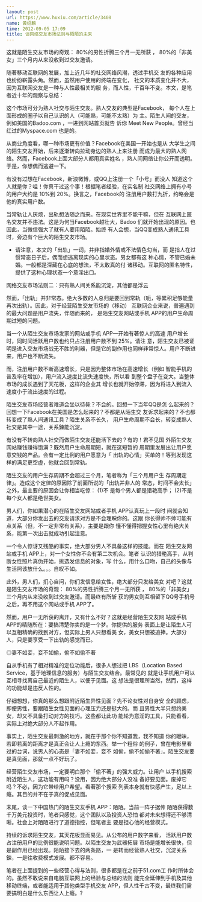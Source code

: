 ```yaml
---
layout: post
url: https://www.huxiu.com/article/3408
name: 黄绍麟
time: 2012-09-05 17:09
title: 谈网络交友市场法则与陌陌的未来
---
```

这就是陌生交友市场的奇观： 80%的男性折腾三个月一无所获 ， 80%的「非美女」三个月内从来没收到过交友邀请。

随著移动互联网的发展，加上近几年的社交网络风潮，透过手机交 友的各种应用也纷纷崭露头角。然而，虽然用户使用的终端在变化， 社交的本质变化并不大，因为互联网交友是一种与人性最相关的服 务，而人性，千百年不变。本文，是笔者近十年的观察与总结：

这个市场可分为熟人社交与陌生交友。熟人交友的典型是Facebook， 每个人在上面形成的圈子以自己认识的人（可能熟，可能不太熟）为 主。陌生人间的交友，例如美国的Badoo.com ，一进到网站首页就告 诉你 Meet New People。曾经当红过的Myspace.com 也是的。

从商业角度看，哪一种市场更有价值？Facebook在美国一开始也是从 大学生之间的陌生交友开始，后来逐渐转向拉动身边的熟人上来注册 而成为最大的熟人网络。然而，Facebook上面大部分人都用真实姓名 ，熟人间网络让你公开而透明。于是，你想偶而逃避一下。

有没有过想在Facebook，新浪微博，或QQ上注册一个「小号」而没人 知道这个人就是你？哇！你真干过这个事！根据笔者经验，在实名制 社交网络上拥有小号的用户大约是 10%到 20%。换言之，Facebook的 注册用户数打九折，约略会是他的真实用户数。

当常轨让人厌烦，出轨想法随之而来。在现实世界里不能干嘛，但在 互联网上匿名交友并不违法。这是为何当Facebook越壮大，Badoo 们就开始出现的原因。也因此，当微信强大了就有人要用陌陌。始终 有人会想，当QQ变成熟人通讯工具时，旁边有个巨大的陌生交友市场。

* 请注意，本文的「出轨」一词，并非指婚外情或不法情色勾当，而 是指人在过惯常态日子后，偶而想逃离现实的心里状态。男女都有这 种心情，不管已婚未婚。一般都是深藏在心底的想法，不太敢真的付 诸移动。互联网的匿名特性，提供了这种心理状态一个意淫出口。

网络交友市场法则二：只有熟人间关系能沉淀，其他都是浮云

然而，「出轨」并非常态。绝大多数的人总归是要回到常轨（呃，等累积足够能量再次出轨）。因此，对于经营陌生交友市场的（移动） 互联网企业来说，普遍遇到的最大问题是用户流失，伴随而来的， 是陌生交友网站或手机 APP的用户生命周期过短的问题。

当一个从陌生交友市场发家的网站或手机 APP一开始有著惊人的高速 用户增长时，同时间活跃用户数也约只占注册用户数不到 25%。请注 意，陌生交友已被证明是进入交友市场战无不胜的利器，但是它的副作用也同样非常惊人。用户不断进来，用户也不断流失。

而，注册用户数不断高速增长，只是因为整体市场在高速增长（例如 智能手机的普及率在增加），用户流入速度比流失速度快，所以看 到整个盘子在变大。当整体市场的成长遇到了天花板，这样的企业其 增长也就开始停滞，因为将进入到流入速度小于流出速度的过程。

陌生交友市场经营者难道会坐以待毙？不会的。回想一下当年QQ是怎 么起来的？回想一下Facebook在美国是怎么起来的？不都是从陌生交 友诉求起来的？不也都转变成了熟人间通讯工具？陌生关系不长久， 用户生命周期不会长，转变成熟人社交是其中一途，关系鍊能沉淀。

有没有不转向熟人社交而做陌生交友还能活下去的？有的！君不见国 外陌生交友网站赚钱赚得饱满？既然用户生命周期短，就在这短暂的 周期里发展出让用户愿意交钱的产品。会有一定比例的用户愿意为「 出轨的心情」买单的！等到发现这样的满足更空虚，他就会回到常轨。

陌生交友的用户生存周期不会超过三个月，笔者称为「三个月用户生 存周期定律」。造成这个定律的原因除了前面所说的「出轨并非人的 常态，时间不会太长」之外，最主要的原因会让你相当吃惊： (1)不 是每个男人都是猎艳高手； (2)不是每个女人都是绝世美女。

男人们，你如果潜心的在陌生交友网站或者手机 APP认真玩上一段时 间就会知道，大部分你发出去的交友请求对方是不会理睬你的。这跟 你长得帅不帅可能有点关系（但，不一定非常有关系），主要是跟你 懂不懂得把握女性心里有绝大关系，能第一次出击就成功引起注意。

一个令人惊讶又残酷的事实，绝大部分男人不具备这样的技能。而在 陌生交友网站或手机 APP上，对一个女性你不会有第二次机会。笔者 认识的猎艳高手，从判断女性照片真伪开始，挑选发信息的对象，写 什么，用什么口吻，自己的头像与生活照该放什么。。。自叹不如。

此外，男人们，扪心自问，你们发信息给女性，绝大部分只发给美女 对吧？这就是陌生交友市场的奇观： 80%的男性折腾三个月一无所获 ， 80%的「非美女」三个月内从来没收到过交友邀请。而最终有所斩 获的男女则互相留下QQ号手机号之后，再不用这个网站或手机 APP了。

然而，用户一无所获的离开，又有什么不好？这就是经营陌生交友网 站或手机 APP的精随所在：要搞清楚你卖的是一个梦。你提供的服务 表面上是让陌生人可以互相精确的找到对方，但实际上男人只想看美 女，美女只想被追捧。大部分人，只是要享受一下出轨的感觉而已。

◎妻不如妾，妾不如偷，偷不如偷不著

自从手机有了相对精准的定位功能后，很多人想过把 LBS（Location Based Service，基于地理信息的服务）与陌生交友结合。最常见的 就是让手机用户可以互相寻找离自己最近的陌生人，以便于见面。这 想法是很理所当然，然而，这样的功能却是违反人性的。

仔细想想，你真的那么想跟附近陌生异性见面？先不论女性对自身安 全的顾虑，即便男性，要跟陌生女性见面的心理压力还是挺大的。而 且男性大半只想约美女，却又不具备打动对方的技巧。这些都让此功 能轮为意淫的工具，只能看看，实际上对绝大部分人不起作用。

事实上，陌生交友最刺激的地方，就在于那个你不知道我，我不知道 你的暧昧，若即若离的距离才是真正会让人上瘾的东西。举一个粗俗 的例子，曾在电影里看过的台词，说男人的心态是「妻不如妾，妾不 如偷，偷不如偷不著」。陌生交友要是真见面，那就一点不好玩了。

经营陌生交友市场，一定要明白那个「偷不著」的强大威力。让用户 以手机搜索附近陌生人，这功能有用吗？没用，因为绝大部分人没准 备好要见面。废掉它吗？不必，因为它带给用户希望。看著那个搜索 列表本身就有快感产生，足以上瘾。其目的并不在于真的促成见面。

末尾，谈一下中国热门的陌生交友手机 APP：陌陌。当前一阵子据传 陌陌获得数千万美元投资时，笔者只感觉，这个团队以及投资人恐怕 都对未来想得还不够清晰。社会上对陌陌进行了道德指控，但笔者主 要是担心他的经营模式。

持续的诉求陌生交友，其天花板显而易见。从公布的用户数字来看， 活跃用户数占注册用户的比例很能说明问题。以陌生交友为武器拓展 市场是能增长很快，但是副作用已经出现。陌陌接下去的两条路，一 是转而经营熟人社交，沉淀关系鍊，一是往收费模式发展。都不容易。

笔者在上面提到的一些经营心得与法则，很多都是在之前于51.com工 作时所体会的。虽然不敢说来自电脑互联网上的经验与总结的法则 能完全延伸到手机及其他移动终端，或者能适用于其他类型手机交友 APP，但人性千古不变，最终我们需要搞明白是什么东西让人上瘾。?

